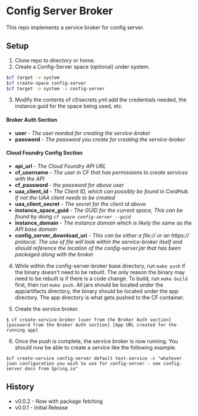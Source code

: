# Config Server Broker

This repo implements a service broker for config server.

## Setup

1. Clone repo to directory or home.
2. Create a Config-Server space (optional) under system.
```bash
$cf target -o system
$cf create-space config-server
$cf target -o system -s config-server
```
3. Modify the contents of cf/secrets.yml add the credentials needed, the instance guid for the space being used, etc.
#### Broker Auth Section
- **user** - *The user needed for creating the service-broker*
- **password** - *The password you create for creating the service-broker*
#### Cloud Foundry Config Section
- **api_url** - *The Cloud Foundry API URL*
- **cf_username** - *The user in CF that has permissions to create services with the API*
- **cf_password** - *the password for above user*
- **uaa_client_id** - *The Client ID, which can possibly be found in CredHub. If not the UAA client needs to be created*
- **uaa_client_secret** - *The secret for the client id above*
- **instance_space_guid** - *The GUID for the current space, This can be found by doing `cf space config-server --guid`*
- **instance_domain** - *The instance domain which is likely the same as the API base domain*
- **config_server_download_uri** - *This can be either a file:// or an https:// protocol. The use of file will look within the service-broker itself and should reference the location of the config-server.jar that has been packaged along with the broker*

4. While within the config-server-broker base directory, run `make push` if the binary doesn't need to be rebuilt. The only reason the binary may need to be rebuilt is if there is a code change. To build, run `make build` first, then run `make push`. All jars should be located under the app/artifacts directory, the binary should be located under the app directory. The app directory is what gets pushed to the CF container.

5. Create the service broker.
```
$ cf create-service-broker [user from the Broker Auth section] [password from the Broker Auth section] [App URL created for the running app]
```
6. Once the push is complete, the service broker is now running. You should now be able to create a service like the following example.
```
$cf create-service config-server default test-service -c "whatever json configuration you wish to use for config-server - see config-server docs from Spring.io"
```


## History ##

* v0.0.2 - Now with package fetching
* v0.0.1 - Initial Release
